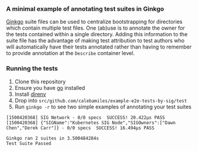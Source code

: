 ### A minimal example of annotating test suites in Ginkgo

[Ginkgo][] suite files can be used to centralize bootstrapping for directories which
contain multiple test files. One (ab)use is to annotate the owner for the tests
contained within a single directory. Adding this information to the suite file has
the advantage of making test attribution to test authors who will automatically have
their tests annotated rather than having to remember to provide annotation at the
`Describe` container level.

### Running the tests

1. Clone this repository
1. Ensure you have [go][] installed
1. Install [direnv][]
1. Drop into `src/github.com/calebamiles/example-e2e-tests-by-sig/test`
1. Run `ginkgo -r` to see two simple examples of annotating your test suites

```
[1500420368] SIG Network - 0/0 specs  SUCCESS! 20.422µs PASS
[1500420368] {"SIGName":"Kubernetes SIG Node","SIGOwners":["Dawn Chen","Derek Carr"]} - 0/0 specs  SUCCESS! 16.494µs PASS

Ginkgo ran 2 suites in 3.500484284s
Test Suite Passed
```

[Ginkgo]: https://github.com/onsi/ginkgo
[go]: https://golang.org/
[direnv]: https://direnv.net/

